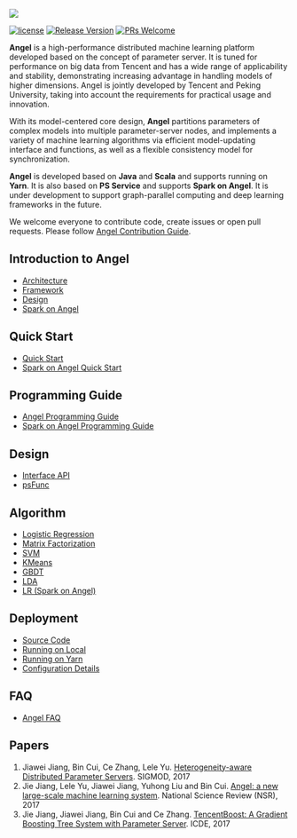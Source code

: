 ![](assets/angel_logo.png)


[![license](http://img.shields.io/badge/license-BSD3-brightgreen.svg?style=flat)](https://github.com/tencent/angel/blob/master/LICENSE)
[![Release Version](https://img.shields.io/badge/release-1.0.0-red.svg)](https://github.com/tencent/angel/releases)
[![PRs Welcome](https://img.shields.io/badge/PRs-welcome-brightgreen.svg)](https://github.com/tencent/angel/pulls)

**Angel** is a high-performance distributed machine learning platform developed based on the concept of parameter server. It is tuned for performance on big data from Tencent and has a wide range of applicability and stability, demonstrating increasing advantage in handling models of higher dimensions. Angel is jointly developed by Tencent and Peking University, taking into account the requirements for practical usage and innovation. 

With its model-centered core design, **Angel** partitions parameters of complex models into multiple parameter-server nodes, and implements a variety of machine learning algorithms via efficient model-updating interface and functions, as well as a flexible consistency model for synchronization.

**Angel** is developed based on **Java** and **Scala** and supports running on **Yarn**. It is also based on **PS Service** and supports **Spark on Angel**. It is under development to support graph-parallel computing and deep learning frameworks in the future. 

We welcome everyone to contribute code, create issues or open pull requests. Please follow [Angel Contribution Guide](https://github.com/Tencent/angel/blob/master/CONTRIBUTING.md). 

## Introduction to Angel

* [Architecture](./docs/overview/architecture.md)
* [Framework](./docs/overview/framework.md)
* [Design](./docs/overview/design.md)
* [Spark on Angel](./docs/overview/spark_on_angel.md)


## Quick Start
* [Quick Start](./docs/tutorials/angel_ps_quick_start.md/)
* [Spark on Angel Quick Start](./docs/tutorials/spark_on_angel_quick_start.md)


## Programming Guide

* [Angel Programming Guide](./docs/programmers_guide/angel_programing_guide.md)
* [Spark on Angel Programming Guide](./docs/programmers_guide/spark_on_angel_programing_guide.md)

## Design

* [Interface API](./docs/apis/interface_api.md)
* [psFunc](./docs/design/psf_develop.md)

## Algorithm

* [Logistic Regression](./docs/algo/lr_on_angel.md)
* [Matrix Factorization](./docs/algo/mf_on_angel.md)
* [SVM](./docs/algo/svm_on_angel.md)
* [KMeans](./docs/algo/kmeans_on_angel.md)
* [GBDT](./docs/algo/gbdt_on_angel.md)
* [LDA](./docs/algo/lda_on_angel.md)
* [LR (Spark on Angel)](./docs/algo/spark_on_angel_optimizer.md)

## Deployment

* [Source Code](./docs/deploy/source_compile.md)
* [Running on Local](./docs/deploy/local_run.md)
* [Running on Yarn](./docs/deploy/run_on_yarn.md)
* [Configuration Details](./docs/deploy/config_details.md)

## FAQ
* [Angel FAQ](https://github.com/Tencent/angel/wiki/Angel%E5%B8%B8%E8%A7%81%E9%97%AE%E9%A2%98)

## Papers
  1. Jiawei Jiang, Bin Cui, Ce Zhang, Lele Yu. [Heterogeneity-aware Distributed Parameter Servers](http://net.pku.edu.cn/~cuibin/Papers/2017%20sigmod.pdf). SIGMOD, 2017
  2. Jie Jiang, Lele Yu, Jiawei Jiang, Yuhong Liu and Bin Cui. [Angel: a new large-scale machine learning system](http://net.pku.edu.cn/~cuibin/Papers/2017NSRangel.pdf). National Science Review (NSR), 2017
  3. Jie Jiang, Jiawei Jiang,  Bin Cui and Ce Zhang. [TencentBoost: A Gradient Boosting Tree System with Parameter Server](http://net.pku.edu.cn/~cuibin/Papers/2017%20ICDE%20boost.pdf).	ICDE, 2017

